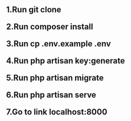 <h2><Laravel Livewire table</h2>

1.Run git clone

2.Run composer install

3.Run cp .env.example .env

4.Run php artisan key:generate

5.Run php artisan migrate

6.Run php artisan serve

7.Go to link localhost:8000

